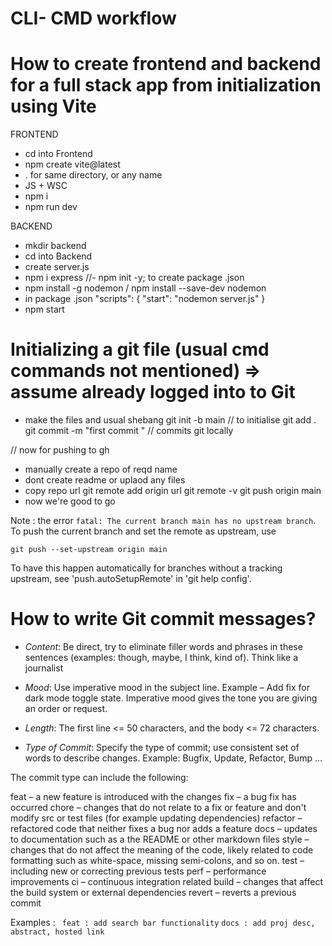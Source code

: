 # CLI- CMD workflow

# How to create frontend and backend for a full stack app from initialization using Vite 

FRONTEND 
- cd into Frontend
- npm create vite@latest 
- . for same directory, or any name
- JS  + WSC
- npm i
- npm run dev


BACKEND 
- mkdir backend
- cd into Backend
- create server.js
- npm i express   //- npm init -y; to create package .json
- npm install -g nodemon / npm install --save-dev nodemon
- in package .json
"scripts": {
  "start": "nodemon server.js"
}
- npm start

# Initializing a git file (usual cmd commands not mentioned) => assume already logged into to Git

- make the files and usual shebang
    git init -b main // to initialise
    git add .
    git commit -m "first commit " // commits git locally 

// now for pushing to gh
- manually create a repo of reqd name
- dont create readme or uplaod any files
- copy repo url
    git remote add origin url
    git remote -v
    git push origin main
- now we're good to go



Note : the error `fatal: The current branch main has no upstream branch`.
To push the current branch and set the remote as upstream, use

    git push --set-upstream origin main

To have this happen automatically for branches without a tracking
upstream, see 'push.autoSetupRemote' in 'git help config'.

# How to write Git commit messages? 
- <em>Content</em>: Be direct, try to eliminate filler words and phrases in these sentences (examples: though, maybe, I think, kind of). Think like a journalist
- <em>Mood</em>: Use imperative mood in the subject line. Example – Add fix for dark mode toggle state. Imperative mood gives the tone you are giving an order or request.
- <em>Length</em>: The first line <= 50 characters, and the body <= 72 characters.

- <em>Type of Commit</em>: Specify the type of commit; use consistent set of words to describe changes. 
	Example: Bugfix, Update, Refactor, Bump ...

The commit type can include the following:

feat – a new feature is introduced with the changes
fix – a bug fix has occurred
chore – changes that do not relate to a fix or feature and don't modify src or test files (for example updating dependencies)
refactor – refactored code that neither fixes a bug nor adds a feature
docs – updates to documentation such as a the README or other markdown files
style – changes that do not affect the meaning of the code, likely related to code formatting such as white-space, missing semi-colons, and so on.
test – including new or correcting previous tests
perf – performance improvements
ci – continuous integration related
build – changes that affect the build system or external dependencies
revert – reverts a previous commit


Examples  :
` feat : add search bar functionality`
`docs : add proj desc, abstract, hosted link `
